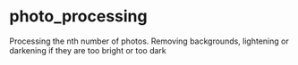 # photo_processing
Processing the nth number of photos. Removing backgrounds, lightening or darkening if they are too bright or too dark
